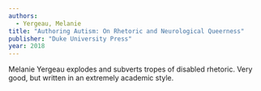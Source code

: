 ```yaml
---
authors:
  - Yergeau, Melanie
title: "Authoring Autism: On Rhetoric and Neurological Queerness"
publisher: "Duke University Press"
year: 2018
---
```


Melanie Yergeau explodes and subverts tropes of disabled
rhetoric. Very good, but written in an extremely academic style.
